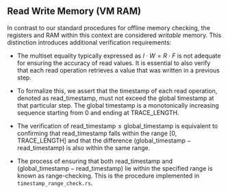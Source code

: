 ## Read Write Memory (VM RAM)

In contrast to our standard procedures for offline memory checking, the registers and RAM within this context are considered *writable* memory. This distinction introduces additional verification requirements:

- The multiset equality typically expressed as $I \cdot W = R \cdot F$ is not adequate for ensuring the accuracy of read values. It is essential to also verify that each read operation retrieves a value that was written in a previous step.

- To formalize this, we assert that the timestamp of each read operation, denoted as $\text{read\_timestamp}$, must not exceed the global timestamp at that particular step. The global timestamp is a monotonically increasing sequence starting from 0 and ending at $\text{TRACE\_LENGTH}$.

- The verification of $\text{read\_timestamp} \leq \text{global\_timestamp}$ is equivalent to confirming that $\text{read\_timestamp}$ falls within the range $[0, \text{TRACE\_LENGTH}]$ and that the difference $(\text{global\_timestamp} - \text{read\_timestamp})$ is also within the same range.

- The process of ensuring that both $\text{read\_timestamp}$ and $(\text{global\_timestamp} - \text{read\_timestamp})$ lie within the specified range is known as range-checking. This is the procedure implemented in `timestamp_range_check.rs`.
